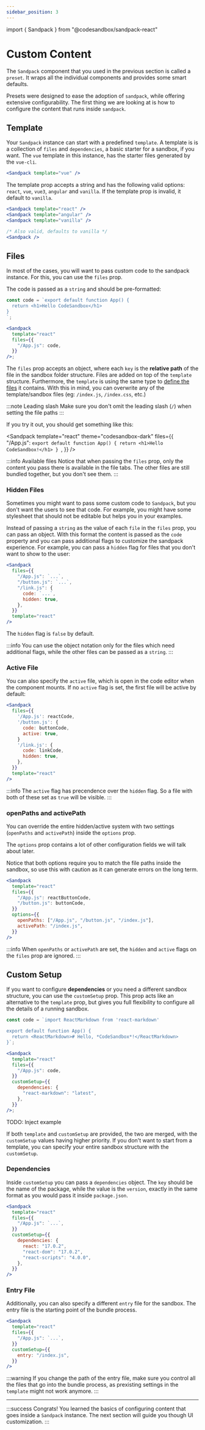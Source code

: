 ```yaml
---
sidebar_position: 3
---
```


import { Sandpack } from "@codesandbox/sandpack-react"

# Custom Content

The `Sandpack` component that you used in the previous section is called a `preset`. It wraps all the individual components and provides some smart defaults.

Presets were designed to ease the adoption of `sandpack`, while offering extensive configurability. The first thing we are looking at is how to configure the content that runs inside `sandpack`.

## Template

Your `Sandpack` instance can start with a predefined `template`. A template is is a
collection of `files` and `dependencies`, a basic starter for a sandbox, if you want.
The `vue` template in this instance, has the starter files generated by the `vue-cli`.

```jsx
<Sandpack template="vue" />
```

<Sandpack template="vue" theme="codesandbox-dark" />

The template prop accepts a string and has the following valid options: `react`, `vue`, `vue3`, `angular` and `vanilla`. If the template prop is invalid, it default to `vanilla`.

```jsx
<Sandpack template="react" />
<Sandpack template="angular" />
<Sandpack template="vanilla" />

/* Also valid, defaults to vanilla */
<Sandpack />
```

## Files

In most of the cases, you will want to pass custom code to the sandpack
instance. For this, you can use the `files` prop.

The code is passed as a `string` and should be pre-formatted:

```jsx
const code = `export default function App() {
  return <h1>Hello CodeSandbox</h1>
}
`;

<Sandpack
  template="react"
  files={{
    "/App.js": code,
  }}
/>;
```

The `files` prop accepts an object, where each `key` is the **relative path** of the file in the sandbox folder
structure. Files are added on top of the `template` structure. Furthermore, the `template` is using the same type to [define the files](https://github.com/codesandbox/sandpack/blob/main/sandpack-react/src/templates/react.ts) it contains. With this in mind, you can overwrite any of the template/sandbox
files (eg: `/index.js`, `/index.css`, etc.)

:::note Leading slash
Make sure you don't omit the leading slash (`/`) when setting the file paths
:::

If you try it out, you should get something like this:

<Sandpack
template="react"
theme="codesandbox-dark"
files={{
    "/App.js": `export default function App() {
  return <h1>Hello CodeSandbox!</h1>
}
`,
  }}
/>

:::info Available files
Notice that when passing the `files` prop, only the content you pass there is available in the file tabs. The other files are still bundled together, but you don't see them.
:::

### Hidden Files

Sometimes you might want to pass some custom code to `Sandpack`, but you don't want the users to see that code. For example, you might have some stylesheet that should not be editable but helps you in your examples.

Instead of passing a `string` as the value of each `file` in the `files` prop, you can pass an object. With this format the content is passed as the `code` property and you can pass additional flags
to customize the sandpack experience. For example, you can pass a `hidden` flag for files that you don't want to show to the user:

```jsx
<Sandpack
  files={{
    "/App.js": `...`,
    "/button.js": `...`,
    "/link.js": {
      code: `...`,
      hidden: true,
    },
  }}
  template="react"
/>
```

The `hidden` flag is `false` by default.

:::info
You can use the object notation only for the files which need additional flags, while the other files can be passed as a `string`.
:::

### Active File

You can also specify the `active` file, which is open in the code editor
when the component mounts. If no `active` flag is set, the first file will be active by
default:

```jsx
<Sandpack
  files={{
    '/App.js': reactCode,
    '/button.js': {
      code: buttonCode,
      active: true,
    }
    '/link.js': {
      code: linkCode,
      hidden: true,
    },
  }}
  template="react"
/>
```

:::info
The `active` flag has precendence over the `hidden` flag. So a file with both of these set as `true` will be visible.
:::

### openPaths and activePath

You can override the entire hidden/active system with two settings (`openPaths` and `activePath`) inside the
`options` prop.

The `options` prop contains a lot of other configuration fields we will talk about later.

Notice that both options require you to match the file paths inside the sandbox, so use this with caution as it can generate errors on the long term.

```jsx
<Sandpack
  template="react"
  files={{
    "/App.js": reactButtonCode,
    "/button.js": buttonCode,
  }}
  options={{
    openPaths: ["/App.js", "/button.js", "/index.js"],
    activePath: "/index.js",
  }}
/>
```

:::info
When `openPaths` or `activePath` are set, the `hidden` and `active` flags on the
`files` prop are ignored.
:::

## Custom Setup

If you want to configure **dependencies** or you need a different sandbox structure, you can use the `customSetup` prop. This prop acts like an alternative to the `template` prop, but gives you full flexibility to configure all the details of a running sandbox.

```jsx
const code = `import ReactMarkdown from 'react-markdown' 

export default function App() {
  return <ReactMarkdown># Hello, *CodeSandbox*!</ReactMarkdown>
}`;

<Sandpack
  template="react"
  files={{
    "/App.js": code,
  }}
  customSetup={{
    dependencies: {
      "react-markdown": "latest",
    },
  }}
/>;
```

TODO: Inject example

If both `template` and
`customSetup` are provided, the two are merged, with the `customSetup` values
having higher priority. If you don't want to start from a template, you can
specify your entire sandbox structure with the `customSetup`.

### Dependencies

Inside `customSetup` you can pass a `dependencies` object. The `key` should be the name of the package, while the value is the `version`, exactly in the same format as you would pass it inside `package.json`.

```jsx
<Sandpack
  template="react"
  files={{
    "/App.js": `...`,
  }}
  customSetup={{
    dependencies: {
      react: "17.0.2",
      "react-dom": "17.0.2",
      "react-scripts": "4.0.0",
    },
  }}
/>
```

### Entry File

Additionally, you can also specify a different `entry` file for the sandbox. The entry file is the starting point of the bundle process.

```jsx
<Sandpack
  template="react"
  files={{
    "/App.js": `...`,
  }}
  customSetup={{
    entry: "/index.js",
  }}
/>
```

:::warning
If you change the path of the entry file, make sure you control all the files that go into the bundle process, as prexisting settings in the `template` might not work anymore.
:::

---

:::success Congrats!
You learned the basics of configuring content that goes inside a `Sandpack` instance. The next section will guide you though UI customization.
:::